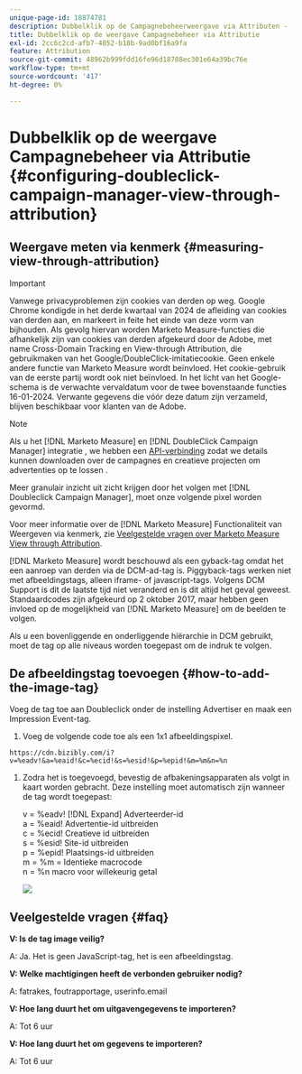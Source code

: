 ```yaml
---
unique-page-id: 18874781
description: Dubbelklik op de Campagnebeheerweergave via Attributen - [!DNL Marketo Measure]
title: Dubbelklik op de weergave Campagnebeheer via Attributie
exl-id: 2cc6c2cd-afb7-4052-b18b-9ad0bf16a9fa
feature: Attribution
source-git-commit: 48962b999fdd16fe96d18708ec301e64a39bc76e
workflow-type: tm+mt
source-wordcount: '417'
ht-degree: 0%

---
```


# Dubbelklik op de weergave Campagnebeheer via Attributie {#configuring-doubleclick-campaign-manager-view-through-attribution}

## Weergave meten via kenmerk {#measuring-view-through-attribution}

>[!IMPORTANT]
>
>Vanwege privacyproblemen zijn cookies van derden op weg. Google Chrome kondigde in het derde kwartaal van 2024 de afleiding van cookies van derden aan, en markeert in feite het einde van deze vorm van bijhouden. Als gevolg hiervan worden Marketo Measure-functies die afhankelijk zijn van cookies van derden afgekeurd door de Adobe, met name Cross-Domain Tracking en View-through Attribution, die gebruikmaken van het Google/DoubleClick-imitatiecookie. Geen enkele andere functie van Marketo Measure wordt beïnvloed. Het cookie-gebruik van de eerste partij wordt ook niet beïnvloed. In het licht van het Google-schema is de verwachte vervaldatum voor de twee bovenstaande functies 16-01-2024. Verwante gegevens die vóór deze datum zijn verzameld, blijven beschikbaar voor klanten van de Adobe.

>[!NOTE]
>
>Als u het [!DNL Marketo Measure] en [!DNL DoubleClick Campaign Manager] integratie , we hebben een [API-verbinding](/help/api-connections/utilizing-marketo-measures-api-connections/integrated-ad-platforms.md#how-to-connect-ad-platforms) zodat we details kunnen downloaden over de campagnes en creatieve projecten om advertenties op te lossen .

Meer granulair inzicht uit zicht krijgen door het volgen met [!DNL Doubleclick Campaign Manager], moet onze volgende pixel worden gevormd.

Voor meer informatie over de [!DNL Marketo Measure] Functionaliteit van Weergeven via kenmerk, zie [Veelgestelde vragen over Marketo Measure View through Attribution](/help/advanced-marketo-measure-features/view-through-attribution/marketo-measure-view-through-attribution-faq.md).

[!DNL Marketo Measure] wordt beschouwd als een gyback-tag omdat het een aanroep van derden via de DCM-ad-tag is. Piggyback-tags werken niet met afbeeldingstags, alleen iframe- of javascript-tags. Volgens DCM Support is dit de laatste tijd niet veranderd en is dit altijd het geval geweest. Standaardcodes zijn afgekeurd op 2 oktober 2017, maar hebben geen invloed op de mogelijkheid van [!DNL Marketo Measure] om de beelden te volgen.

Als u een bovenliggende en onderliggende hiërarchie in DCM gebruikt, moet de tag op alle niveaus worden toegepast om de indruk te volgen.

## De afbeeldingstag toevoegen {#how-to-add-the-image-tag}

Voeg de tag toe aan Doubleclick onder de instelling Advertiser en maak een Impression Event-tag.

1. Voeg de volgende code toe als een 1x1 afbeeldingspixel.

`https://cdn.bizibly.com/i?v=%eadv!&a=%eaid!&c=%ecid!&s=%esid!&p=%epid!&m=%m&n=%n`

1. Zodra het is toegevoegd, bevestig de afbakeningsapparaten als volgt in kaart worden gebracht. Deze instelling moet automatisch zijn wanneer de tag wordt toegepast:

   v = %eadv! [!DNL Expand] Adverteerder-id\
   a = %eaid! Advertentie-id uitbreiden\
   c = %ecid! Creatieve id uitbreiden\
   s = %esid! Site-id uitbreiden\
   p = %epid! Plaatsings-id uitbreiden\
   m = %m = Identieke macrocode\
   n = %n macro voor willekeurig getal

   ![](assets/1.png)

## Veelgestelde vragen {#faq}

**V: Is de tag image veilig?**

A: Ja. Het is geen JavaScript-tag, het is een afbeeldingstag.

**V: Welke machtigingen heeft de verbonden gebruiker nodig?**

A: fatrakes, foutrapportage, userinfo.email

**V: Hoe lang duurt het om uitgavengegevens te importeren?**

A: Tot 6 uur

**V: Hoe lang duurt het om gegevens te importeren?**

A: Tot 6 uur
